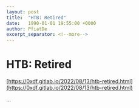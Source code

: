 ```yaml
---
layout: post
title:  "HTB: Retired"
date:   1990-01-01 19:55:00 +0000
author: PfiatDe
excerpt_separator: <!--more-->
---
```


# HTB: Retired
[https://0xdf.gitlab.io/2022/08/13/htb-retired.html](https://0xdf.gitlab.io/2022/08/13/htb-retired.html)

...
<!--more-->
